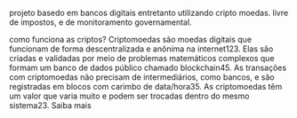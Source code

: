 projeto basedo em bancos digitais  entretanto utilizando cripto moedas.
livre de impostos, e de monitoramento governamental. 

como funciona as criptos?
Criptomoedas são moedas digitais que funcionam de forma descentralizada e anônima na internet123. Elas são criadas e validadas por meio de problemas matemáticos complexos que formam um banco de dados público chamado blockchain45. As transações com criptomoedas não precisam de intermediários, como bancos, e são registradas em blocos com carimbo de data/hora35. As criptomoedas têm um valor que varia muito e podem ser trocadas dentro do mesmo sistema23.
Saiba mais
